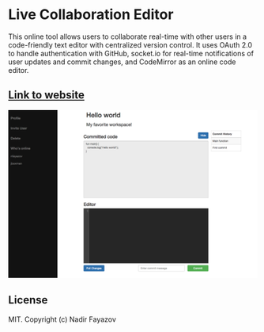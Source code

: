 # Live Collaboration Editor
This online tool allows users to collaborate real-time with other users in a code-friendly text editor with centralized version control. It uses OAuth 2.0 to handle authentication with GitHub, socket.io for real-time notifications of user updates and commit changes, and CodeMirror as an online code editor.  

## [Link to website](https://pacific-bayou-60506.herokuapp.com/login)

![Workspace View](/public/img/workspace.png)

## License

MIT. Copyright (c) Nadir Fayazov
